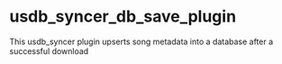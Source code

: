 # usdb_syncer_db_save_plugin
This usdb_syncer plugin upserts song metadata into a database after a successful download
